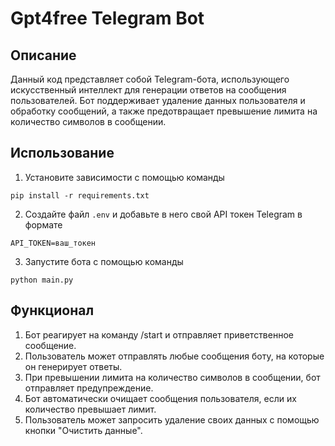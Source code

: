 # Gpt4free Telegram Bot

## Описание
Данный код представляет собой Telegram-бота, использующего искусственный интеллект для генерации ответов на сообщения пользователей. 
Бот поддерживает удаление данных пользователя и обработку сообщений, а также предотвращает превышение лимита на количество символов в сообщении.

## Использование
1. Установите зависимости с помощью команды
```
pip install -r requirements.txt
```
2. Создайте файл `.env` и добавьте в него свой API токен Telegram в формате
```
API_TOKEN=ваш_токен
```
3. Запустите бота с помощью команды
```
python main.py
```

## Функционал
1. Бот реагирует на команду /start и отправляет приветственное сообщение.
2. Пользователь может отправлять любые сообщения боту, на которые он генерирует ответы.
3. При превышении лимита на количество символов в сообщении, бот отправляет предупреждение.
4. Бот автоматически очищает сообщения пользователя, если их количество превышает лимит.
5. Пользователь может запросить удаление своих данных с помощью кнопки "Очистить данные".
